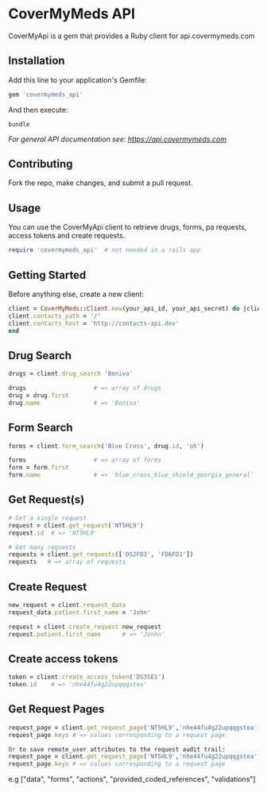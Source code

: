 # CoverMyMeds API

CoverMyApi is a gem that provides a Ruby client for api.covermymeds.com

## Installation

Add this line to your application's Gemfile:

```ruby
gem 'covermymeds_api'
```

And then execute:

```
bundle
```

*For general API documentation see: https://api.covermymeds.com*

## Contributing

Fork the repo, make changes, and submit a pull request.

## Usage

You can use the CoverMyApi client to retrieve drugs, forms, pa requests, access tokens and create requests.

```ruby
require 'covermymeds_api'  # not needed in a rails app
```

## Getting Started

Before anything else, create a new client:

```ruby
client = CoverMyMeds::Client.new(your_api_id, your_api_secret) do |client|
client.contacts_path = '/'
client.contacts_host = 'http://contacts-api.dev'
end
```

## Drug Search

```ruby
drugs = client.drug_search 'Boniva'

drugs                   # => array of drugs
drug = drug.first
drug.name               # => 'Boniva'
```

## Form Search

```ruby
forms = client.form_search('Blue Cross', drug.id, 'oh')

forms                   # => array of forms
form = form.first
form.name               # => 'blue_cross_blue_shield_georgia_general'
```

## Get Request(s)

```ruby
# Get a single request
request = client.get_request('NT5HL9')
request.id  # => 'NT5HL9'

# Get many requests
requests = client.get_requests(['DS2FD3', 'FD6FD1'])
requests   # => array of requests
```

## Create Request

```ruby
new_request = client.request_data
request_data.patient.first_name = 'John'

request = client.create_request new_request
request.patient.first_name      # => 'Jonhn'
```


## Create access tokens

```ruby
token = client.create_access_token('DS3SE1')
token.id    # => 'nhe44fu4g22upqqgstea'
```

## Get Request Pages
```ruby
request_page = client.get_request_page('NT5HL9','nhe44fu4g22upqqgstea')
request_page.keys # => values corresponding to a request page

Or to save remote_user attributes to the request audit trail:
request_page = client.get_request_page('NT5HL9','nhe44fu4g22upqqgstea', { remote_user_key: 'remote_user_value' })
request_page.keys # => values corresponding to a request page
```
e.g ["data", "forms", "actions", "provided_coded_references", "validations"]
